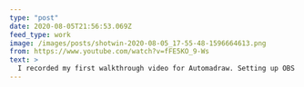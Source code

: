 ```yaml
---
type: "post"
date: 2020-08-05T21:56:53.069Z
feed_type: work
image: /images/posts/shotwin-2020-08-05_17-55-48-1596664613.png
from: https://www.youtube.com/watch?v=fFE5KO_9-Ws
text: >
  I recorded my first walkthrough video for Automadraw. Setting up OBS to record went relatively smoothly.
---
```

